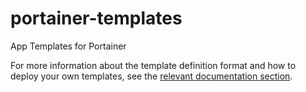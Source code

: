 # portainer-templates
App Templates for Portainer

For more information about the template definition format and how to deploy your own templates, see the [relevant documentation section](https://documentation.portainer.io/v2.0/templates/deploy_stack/).
